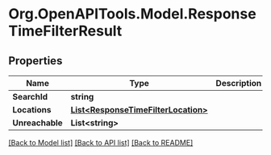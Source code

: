 
# Org.OpenAPITools.Model.ResponseTimeFilterResult

## Properties

Name | Type | Description | Notes
------------ | ------------- | ------------- | -------------
**SearchId** | **string** |  | 
**Locations** | [**List&lt;ResponseTimeFilterLocation&gt;**](ResponseTimeFilterLocation.md) |  | 
**Unreachable** | **List&lt;string&gt;** |  | 

[[Back to Model list]](../README.md#documentation-for-models)
[[Back to API list]](../README.md#documentation-for-api-endpoints)
[[Back to README]](../README.md)

